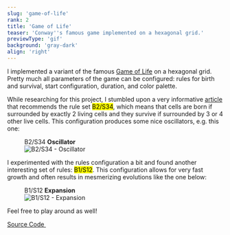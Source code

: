 ```yaml
---
slug: 'game-of-life'
rank: 2
title: 'Game of Life'
teaser: 'Conway''s famous game implemented on a hexagonal grid.'
previewType: 'gif'
background: 'gray-dark'
align: 'right'
---
```


I implemented a variant of the 
famous <a class="link" href="https://en.wikipedia.org/wiki/Conway's_Game_of_Life">Game of Life</a> on 
a hexagonal grid.
Pretty much all parameters of the game can be configured: rules for birth and survival,
start configuration, duration, and color palette.  

While researching for this project, I stumbled upon a very 
informative <a class="link" href="https://davidsiaw.github.io/blog/2014/11/21/hexlife">article</a> that
recommends the rule set <mark>B2/S34</mark>, which means that cells are born if surrounded 
by exactly 2 living cells and they survive if surrounded by 3 or 4 other live cells. This configuration 
produces some nice oscillators, e.g. this one:

<figure class="center">
<figcaption>B2/S34 <strong>Oscillator</strong></figcaption>
<img src="portfolio/game-of-life.gif" alt="B2/S34 - Oscillator"/>
</figure>

  
I experimented with the rules configuration a bit and found another interesting 
set of rules: <mark>B1/S12</mark>.
This configuration allows for very fast growth and often results in mesmerizing evolutions like the one below:


<figure>
<figcaption>B1/S12 <strong>Expansion</strong></figcaption>
<img src="portfolio/game-of-life/expansion.gif" alt="B1/S12 - Expansion"/>
</figure>

Feel free to play around as well!


<p>
<a href="https://github.com/LenaSchnedlitz/hexagonal-game-of-life" class="meta link">Source Code&nbsp;
<svg viewBox="0 0 24 24" class="icon icon-inline"><use xlink:href="icons/sprite.svg#link"/></svg>
</a>
</p>

<br>
<br>
